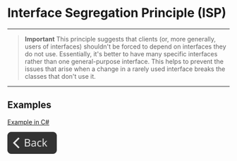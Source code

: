 # Interface Segregation Principle (ISP)

---

> **Important**
> This principle suggests that clients (or, more generally, users of interfaces) shouldn't be forced to depend on interfaces they do not use. Essentially, it's better to have many specific interfaces rather than one general-purpose interface. This helps to prevent the issues that arise when a change in a rarely used interface breaks the classes that don't use it.

---

## Examples

[Example in C#](ISPexamples/ExampleInCS.md)

<!--Back Button-->
[<img src="../../img/back.svg" style="width:8em;">](README.md)
